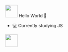 <img src="https://cdn.jsdelivr.net/gh/devicons/devicon@latest/icons/vuetify/vuetify-original.svg" width="40" height="40"/> Hello World  :space_invader: 

- :computer: Currently studying JS


<img src="https://th.bing.com/th/id/OIP.8YIFelZnVoNhV7wyK2fI5AHaHa?rs=1&pid=ImgDetMain" width="40" height="40"/>
